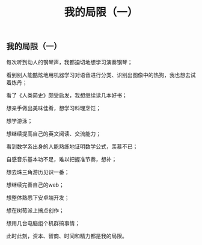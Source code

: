 ﻿---
layout: post
title: 我的局限（一）
category: 随笔
comments: true
tags: 诗歌
---

## 我的局限（一）

每次听到动人的钢琴声，我都迫切地想学习演奏钢琴；

看到别人能酷炫地用机器学习对语音进行分类、识别出图像中的热狗，我也想去试着炼丹；

看了《人类简史》颇受启发，我想继续读几本好书；

想亲手做出美味佳肴，想学习料理烹饪；

想学游泳；

想继续提高自己的英文阅读、交流能力；

看到数学系出身的人能熟练地证明数学公式，羡慕不已；

自感音乐基本功不足，难以把握准节奏，想补；

想去珠三角游历见识一番；

想继续完善自己的web；

想整体熟悉下安卓端开发；

想在树莓派上搞点创作；

想用几台电脑组个机群搞事情；

此时此刻，资本、智商、时间和精力都是我的局限。
